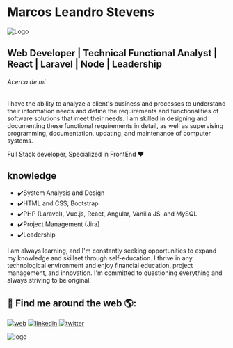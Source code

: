 # Marcos Leandro Stevens 


![Logo](https://cdn.dribbble.com/users/1292677/screenshots/6139167/media/fcf7fd0c619bb87706533079240915f3.gif)




## Web Developer | Technical Functional Analyst | React | Laravel | Node | Leadership
###### Acerca de mi 


I have the ability to analyze a client's business and processes to understand their information needs and define the requirements and functionalities of software solutions that meet their needs. I am skilled in designing and documenting these functional requirements in detail, as well as supervising programming, documentation, updating, and maintenance of computer systems.

Full Stack developer, Specialized in FrontEnd ❤️

## knowledge

- ✔️System Analysis and Design
- ✔️HTML and CSS, Bootstrap
- ✔️PHP (Laravel), Vue.js, React, Angular, Vanilla JS, and MySQL
- ✔️Project Management (Jira)
- ✔️Leadership


I am always learning, and I'm constantly seeking opportunities to expand my knowledge and skillset through self-education. I thrive in any technological environment and enjoy financial education, project management, and innovation. I'm committed to questioning everything and always striving to be original.






## 🔗 Find me around the web 🌎:
[![web](https://img.shields.io/badge/my_web-000?style=for-the-badge&logo=ko-fi&logoColor=white)](https://marcosstevens.tech)
[![linkedin](https://img.shields.io/badge/linkedin-0A66C2?style=for-the-badge&logo=linkedin&logoColor=white)](https://www.linkedin.com/in/marcosstevens/)
[![twitter](https://img.shields.io/badge/twitter-1DA1F2?style=for-the-badge&logo=twitter&logoColor=white)](https://twitter.com/)

 ![logo](https://c.tenor.com/pPKOYQpTO8AAAAAd/monkey-developer.gif)

